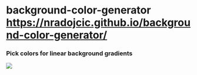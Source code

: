 # background-color-generator <https://nradojcic.github.io/background-color-generator/>
### Pick colors for linear background gradients

<img src="https://nradojcic.github.io/project-screenshots/Project-background-color-generator.jpg" >
